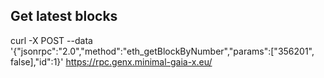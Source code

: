 ## Get latest blocks
curl -X POST --data '{"jsonrpc":"2.0","method":"eth_getBlockByNumber","params":["356201", false],"id":1}' https://rpc.genx.minimal-gaia-x.eu/